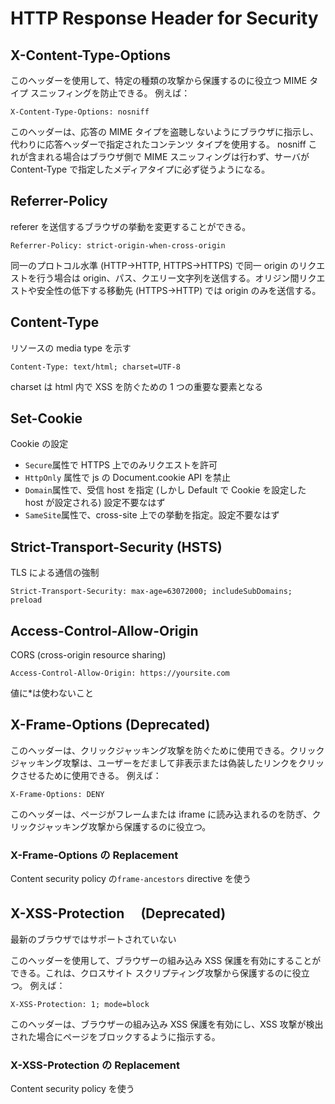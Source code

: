 # HTTP Response Header for Security

## X-Content-Type-Options

このヘッダーを使用して、特定の種類の攻撃から保護するのに役立つ MIME タイプ スニッフィングを防止できる。 例えば：

```http
X-Content-Type-Options: nosniff
```

このヘッダーは、応答の MIME タイプを盗聴しないようにブラウザに指示し、代わりに応答ヘッダーで指定されたコンテンツ タイプを使用する。
nosniff これが含まれる場合はブラウザ側で MIME スニッフィングは行わず、サーバが Content-Type で指定したメディアタイプに必ず従うようになる。

## Referrer-Policy

referer を送信するブラウザの挙動を変更することができる。

```http
Referrer-Policy: strict-origin-when-cross-origin
```

同一のプロトコル水準 (HTTP→HTTP, HTTPS→HTTPS) で同一 origin のリクエストを行う場合は origin、パス、クエリー文字列を送信する。オリジン間リクエストや安全性の低下する移動先 (HTTPS→HTTP) では origin のみを送信する。

## Content-Type

リソースの media type を示す

```http
Content-Type: text/html; charset=UTF-8
```

charset は html 内で XSS を防ぐための 1 つの重要な要素となる

## Set-Cookie

Cookie の設定

- `Secure`属性で HTTPS 上でのみリクエストを許可
- `HttpOnly` 属性で js の Document.cookie API を禁止
- `Domain`属性で、受信 host を指定 (しかし Default で Cookie を設定した host が設定される) 設定不要なはず
- `SameSite`属性で、cross-site 上での挙動を指定。設定不要なはず

## Strict-Transport-Security (HSTS)

TLS による通信の強制

```http
Strict-Transport-Security: max-age=63072000; includeSubDomains; preload
```

## Access-Control-Allow-Origin

CORS (cross-origin resource sharing)

```http
Access-Control-Allow-Origin: https://yoursite.com
```

値に\*は使わないこと

## X-Frame-Options (Deprecated)

このヘッダーは、クリックジャッキング攻撃を防ぐために使用できる。クリックジャッキング攻撃は、ユーザーをだまして非表示または偽装したリンクをクリックさせるために使用できる。 例えば：

```http
X-Frame-Options: DENY
```

このヘッダーは、ページがフレームまたは iframe に読み込まれるのを防ぎ、クリックジャッキング攻撃から保護するのに役立つ。

### X-Frame-Options の Replacement

Content security policy の`frame-ancestors` directive を使う

## X-XSS-Protection 　(Deprecated)

最新のブラウザではサポートされていない

このヘッダーを使用して、ブラウザーの組み込み XSS 保護を有効にすることができる。これは、クロスサイト スクリプティング攻撃から保護するのに役立つ。 例えば：

```http
X-XSS-Protection: 1; mode=block
```

このヘッダーは、ブラウザーの組み込み XSS 保護を有効にし、XSS 攻撃が検出された場合にページをブロックするように指示する。

### X-XSS-Protection の Replacement

Content security policy を使う
